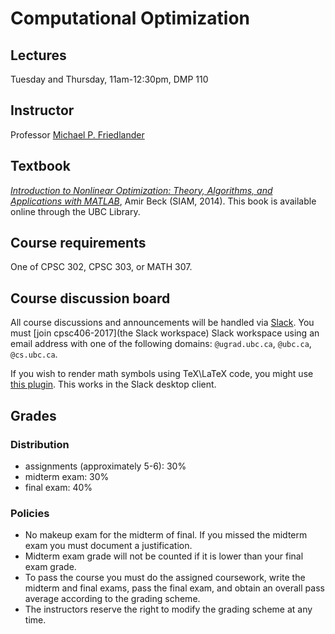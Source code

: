 # Computational Optimization

## Lectures

Tuesday and Thursday, 11am-12:30pm, DMP 110

## Instructor

Professor [Michael P. Friedlander](https://www.cs.ubc.ca/~mpf)

## Textbook

*[Introduction to Nonlinear Optimization: Theory, Algorithms, and Applications with MATLAB](https://doi.org/10.1137/1.9781611973655)*,
 Amir Beck (SIAM, 2014). This book is available online through the UBC Library.

## Course requirements

One of CPSC 302, CPSC 303, or MATH 307.

## Course discussion board

All course discussions and announcements will be handled via
[Slack](https://join.slack.com/t/cpsc406-2017/signup). You must
[join cpsc406-2017](the Slack workspace) Slack workspace using an
email address with one of the following domains: `@ugrad.ubc.ca`,
`@ubc.ca`, `@cs.ubc.ca`.

If you wish to render math symbols using TeX\LaTeX code, you might use
[this plugin](https://github.com/fsavje/math-with-slack). This works
in the Slack desktop client.

## Grades

### Distribution
- assignments (approximately 5-6): 30%
- midterm exam: 30%
- final exam: 40%

### Policies

- No makeup exam for the midterm of final. If you missed the
midterm exam you must document a justification.
- Midterm exam grade will not be counted if it is lower than
your final exam grade.
- To pass the course you must do the assigned
coursework, write the midterm and final exams, pass the final exam,
and obtain an overall pass average according to the grading
scheme.
- The instructors reserve the right to modify the grading scheme at any
time.

